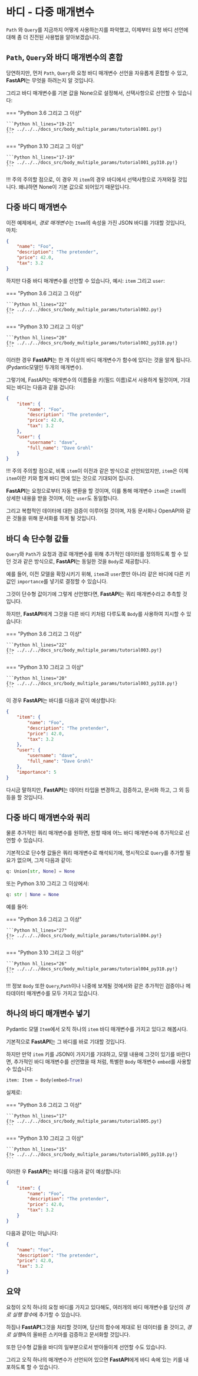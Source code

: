 # 바디 - 다중 매개변수

`Path` 와 `Query`를 지금까지 어떻게 사용하는지를 파악했고, 이제부터 요청 바디 선언에 대해 좀 더 진전된 사용법을 알아보겠습니다.

## `Path`, `Query`와 바디 매개변수의 혼합

당연하지만, 먼저 `Path`, `Query`와 요청 바디 매개변수 선언을 자유롭게 혼합할 수 있고, **FastAPI**는 무엇을 하려는지 알 것입니다.

그리고 바디 매개변수를 기본 값을 None으로 설정해서, 선택사항으로 선언할 수 있습니다:

=== "Python 3.6 그리고 그 이상"

    ```Python hl_lines="19-21"
    {!> ../../../docs_src/body_multiple_params/tutorial001.py!}
    ```

=== "Python 3.10 그리고 그 이상"

    ```Python hl_lines="17-19"
    {!> ../../../docs_src/body_multiple_params/tutorial001_py310.py!}
    ```

!!! 주의
    주의할 점으로, 이 경우 저 `item`의 경우 바디에서 선택사항으로 가져와질 것입니다. 왜냐하면 None이 기본 값으로 되어있기 때문입니다.

## 다중 바디 매개변수

이전 예제에서, *경로 매개변수*는 `Item`의 속성을 가진 JSON 바디를 기대할 것입니다, 마치:

```JSON
{
    "name": "Foo",
    "description": "The pretender",
    "price": 42.0,
    "tax": 3.2
}
```

하지만 다중 바디 매개변수를 선언할 수 있습니다, 예시: `item` 그리고 `user`:

=== "Python 3.6 그리고 그 이상"

    ```Python hl_lines="22"
    {!> ../../../docs_src/body_multiple_params/tutorial002.py!}
    ```

=== "Python 3.10 그리고 그 이상"

    ```Python hl_lines="20"
    {!> ../../../docs_src/body_multiple_params/tutorial002_py310.py!}
    ```

이러한 경우 **FastAPI**는 한 개 이상의 바디 매개변수가 함수에 있다는 것을 알게 됩니다. (Pydantic모델인 두개의 매개변수).

그렇기에, FastAPI는 매개변수의 이름들을 키(필드 이름)로서 사용하게 될것이며, 기대되는 바디는 다음과 같을 겁니다:

```JSON
{
    "item": {
        "name": "Foo",
        "description": "The pretender",
        "price": 42.0,
        "tax": 3.2
    },
    "user": {
        "username": "dave",
        "full_name": "Dave Grohl"
    }
}
```

!!! 주의
    주의할 점으로, 비록 `item`이 이전과 같은 방식으로 선언되었지만, `item`은 이제 `item`이란 키와 함게 바디 안에 있는 것으로 기대되어 집니다.


**FastAPI**는 요청으로부터 자동 변환을 할 것이며, 이를 통해  매개변수 `item`은 `item`의 상세한 내용을 받을 것이며, 이는  `user`도 동일합니다.

그리고 복합적인 데이터에 대한 검증이 이루어질 것이며, 자동 문서화나 OpenAPI와 같은 것들을 위해 문서화를 하게 될 것입니다.

## 바디 속 단수형 값들

`Query`와 `Path`가 요청과 경로 매개변수를 위해 추가적인 데이터를 정의하도록 할 수 있던 것과 같은 방식으로, **FastAPI**는 동일한 것을 `Body`로 제공합니다.

예를 들어, 이전 모델을 확장시키기 위해, `item`과 `user`뿐만 아니라 같은 바디에 다른 키값인 `importance`를 넣기로 결정할 수 있습니다.

그것이 단수형 값이기에 그렇게 선언했다면, **FastAPI**는 쿼리 매개변수라고 추측할 것입니다.

하지만, **FastAPI**에게 그것을 다른 바디 키처럼 다루도록 `Body`를 사용하여 지시할 수 있습니다:

=== "Python 3.6 그리고 그 이상"

    ```Python hl_lines="22"
    {!> ../../../docs_src/body_multiple_params/tutorial003.py!}
    ```

=== "Python 3.10 그리고 그 이상"

    ```Python hl_lines="20"
    {!> ../../../docs_src/body_multiple_params/tutorial003_py310.py!}
    ```

이 경우 **FastAPI**는 바디를 다음과 같이 예상합니다:

```JSON
{
    "item": {
        "name": "Foo",
        "description": "The pretender",
        "price": 42.0,
        "tax": 3.2
    },
    "user": {
        "username": "dave",
        "full_name": "Dave Grohl"
    },
    "importance": 5
}
```

다시금 말하지만, **FastAPI**는 데이터 타입을 변경하고, 검증하고, 문서화 하고, 그 외 등등을 할 것입니다.

## 다중 바디 매개변수와 쿼리

물론 추가적인 쿼리 매개변수를 원하면, 원할 때에 어느 바디 매개변수에 추가적으로 선언할 수 있습니다.

기본적으로 단수형 값들은 쿼리 매개변수로 해석되기에, 명시적으로 `Query`를 추가할 필요가 없으며, 그저 다음과 같이:

```Python
q: Union[str, None] = None
```

또는 Python 3.10 그리고 그 이상에서:

```Python
q: str | None = None
```

예를 들어:

=== "Python 3.6 그리고 그 이상"

    ```Python hl_lines="27"
    {!> ../../../docs_src/body_multiple_params/tutorial004.py!}
    ```

=== "Python 3.10 그리고 그 이상"

    ```Python hl_lines="26"
    {!> ../../../docs_src/body_multiple_params/tutorial004_py310.py!}
    ```

!!! 정보
    `Body` 또한 `Query`,`Path`이나 나중에 보게될 것에서와 같은 추가적인 검증이나 메타데이터 매개변수를 모두 가지고 있습니다.

## 하나의 바디 매개변수 넣기

Pydantic 모델 `Item`에서 오직 하나의 `item` 바디 매개변수를 가지고 있다고 해봅시다.

기본적으로 **FastAPI**는 그 바디를 바로 기대할 것입니다.

하지만 만약 `item` 키를 JSON이 가지기를 기대하고, 모델 내용에 그것이 있기를 바란다면, 추가적인 바디 매개변수를 선언했을 때 처럼, 특별한 `Body` 매개변수 `embed`를 사용할 수 있습니다:

```Python
item: Item = Body(embed=True)
```

실제로:

=== "Python 3.6 그리고 그 이상"

    ```Python hl_lines="17"
    {!> ../../../docs_src/body_multiple_params/tutorial005.py!}
    ```

=== "Python 3.10 그리고 그 이상"

    ```Python hl_lines="15"
    {!> ../../../docs_src/body_multiple_params/tutorial005_py310.py!}
    ```

이러한 우 **FastAPI**는 바디를 다음과 같이 예상합니다:

```JSON hl_lines="2"
{
    "item": {
        "name": "Foo",
        "description": "The pretender",
        "price": 42.0,
        "tax": 3.2
    }
}
```

다음과 같이는 아닙니다:

```JSON
{
    "name": "Foo",
    "description": "The pretender",
    "price": 42.0,
    "tax": 3.2
}
```

## 요약

요청이 오직 하나의 요청 바디를 가지고 있다해도, 여러개의 바디 매개변수를 당신의 *경로 실행 함수*에 추가할 수 있습니다.

하짐나 **FastAPI**그것을 처리할 것이며, 당신의 함수에 제대로 된 데이터를 줄 것이고, *경로 실행*속의 올바른 스키마를 검증하고 문서화할 것입니다.

또한 단수형 값들을 바디의 일부분으로서 받아들이게 선언할 수도 있습니다.

그리고 오직 하나의 매개변수가 선언되어 있으면 **FastAPI**에게 바디 속에 있는 키를 내포하도록 할 수 있습니다.
